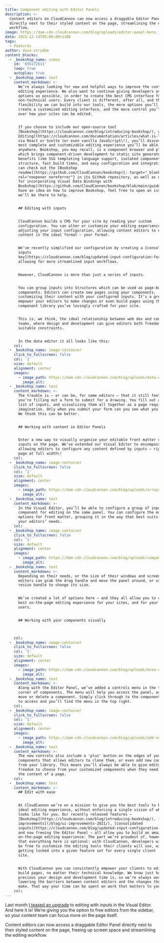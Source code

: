 ```yaml
---
title: Component editing with Editor Panels
description: >-
  Content editors on CloudCannon can now access a draggable Editor Panel
  directly next to their styled content on the page, streamlining the editing
  workflow.
image: https://dam-cdn.cloudcannon.com/blog/uploads/editor-panel-hero.jpg
date: 2021-12-14T05:00:00+1300
tags:
  - Features
author: dave-strydom
content_blocks:
  - _bookshop_name: vimeo
    id: '655172511'
    loop: true
    autoplay: true
  - _bookshop_name: text
    content_markdown: >-
      We’re always looking for new and helpful ways to improve the content
      editing experience. We also want to continue giving developers as many
      options as possible, in order to create the best CMS interface for
      non-technical users. Every client is different, after all, and the more
      flexibility we can build into our tools, the more options you’ll have to
      create a customized editing interface, and the more control you’ll have
      over how your sites can be edited. 


      If you choose to include our open-source tool
      [Bookshop](https://cloudcannon.com/blog/introducing-bookshop/), or [Live
      Editing](https://cloudcannon.com/documentation/articles/what-is-live-editing/)
      via React or Svelte (or even vanilla JavaScript\!), you’ll discover the
      most complete and customizable editing experience you’ll be able to build
      anywhere. Bookshop, you may recall, is a component browser and playground,
      which brings component-driven development to static site generators with
      benefits like SSG templating language support, isolated component
      structure, fast build times, and easy configuration and integration. You
      can check out the [Bookshop
      readme](https://github.com/CloudCannon/bookshop){: target="_blank"
      rel="noopener noreferrer"} in its GitHub repository, as well as our [guide
      for incorporating Visual Data Bindings with
      Bookshop](https://github.com/CloudCannon/bookshop/blob/main/guides/visual-data-bindings.adoc) — and if you hit a problem or
      have an idea on how to improve Bookshop, feel free to open an issue and
      we’ll be there to help.  


      ## Editing with inputs


      CloudCannon builds a CMS for your site by reading your custom
      configuration. You can alter or customize your editing experience by
      adjusting your input configuration, allowing content editors to edit your
      content in the ideal format — your format. 


      We’ve recently simplified our configuration by creating a [consolidated
      inputs
      key](https://cloudcannon.com/blog/updated-input-configuration-for-your-workflows/),
      allowing for more streamlined input workflows. 


      However, CloudCannon is more than just a series of inputs. 


      You can group inputs into Structures which can be used as page-building
      components. Editors can create new pages using your components,
      customizing their content with your configured inputs. It’s a great way to
      empower your editors to make changes or even build pages using the
      component library you’ve lovingly crafted for your site. 


      This is, we think, the ideal relationship between web dev and content
      teams, where design and development can give editors both freedom and
      suitable constraints. 


      In the data editor it all looks like this:
    col:
  - _bookshop_name: image-container
    click_to_fullscreen: false
    col: '1'
    size: default
    alignment: center
    images:
      - image_path: https://dam-cdn.cloudcannon.com/blog/uploads/data-editor-1.png
        image_alt:
  - _bookshop_name: text
    content_markdown: >-
      The trouble is — or can be, for some editors — that it still feels like
      you’re filling out a form to submit for a drawing. You fill out a long
      list of inputs, and visualizing them all together as a page requires some
      imagination. Only when you submit your form can you see what you’ve made.
      We think this can be better.


      ## Working with content in Editor Panels


      Enter a new way to visually organise your editable front matter content —
      inputs on the page. We’ve extended our Visual Editor to encompass data,
      allowing editors to configure any content defined by inputs — right on the
      page at full width\! 
    col:
  - _bookshop_name: image-container
    click_to_fullscreen: false
    col: '1'
    size: default
    alignment: center
    images:
      - image_path: https://dam-cdn.cloudcannon.com/blog/uploads/arrays-panel-1.png
        image_alt:
  - _bookshop_name: text
    content_markdown: >-
      In the Visual Editor, you’ll be able to configure a group of inputs into a
      component for editing on the same panel. You can configure the editing
      options for front matter, grouping it in the way that best suits you, or
      your editors’ needs.
    col:
  - _bookshop_name: image-container
    click_to_fullscreen: false
    col: '1'
    size: default
    alignment: center
    images:
      - image_path: https://dam-cdn.cloudcannon.com/blog/uploads/component-editor-1.png
        image_alt:
  - _bookshop_name: text
    content_markdown: >-
      Depending on their needs, or the size of their windows and screens,
      editors can grab the drag handle and move the panel around, or use the
      resize handle to change its size.


      We’ve created a lot of options here — and they all allow you to craft the
      best on-the-page editing experience for your sites, and for your
      users.  


      ## Working with your components visually 


       
    col:
  - _bookshop_name: image-container
    click_to_fullscreen: false
    col: '1'
    size: default
    alignment: center
    images:
      - image_path: https://dam-cdn.cloudcannon.com/blog/uploads/move-component.png
        image_alt:
  - _bookshop_name: text
    content_markdown: >-
      Along with the Editor Panel, we’ve added a controls menu in the top right
      corner of components. The menu will help you access the panel, as well as
      move or delete a component. Simply click through to the component you want
      to access and you’ll find the menu in the top right.
    col:
  - _bookshop_name: image-container
    click_to_fullscreen: false
    col: '1'
    size: default
    alignment: center
    images:
      - image_path: https://dam-cdn.cloudcannon.com/blog/uploads/add-new-component.png
        image_alt:
  - _bookshop_name: text
    content_markdown: >-
      The new controls also include a 'plus' button on the edges of your
      components that allows editors to clone them, or even add new components
      from your library. This means you’ll always be able to give editors the
      freedom to choose from your customized components when they need to expand
      the content of a page. 
    col:
  - _bookshop_name: text
    content_markdown: >-
      ## Edit with ease


      At CloudCannon we’re on a mission to give you the best tools to build your
      ideal editing experience, without enforcing a single vision of what that
      looks like for you. Our recently released features —
      [Bookshop](https://cloudcannon.com/blog/introducing-bookshop/), [UI
      improvements](/blog/ui-improvements-2021/), [consolidated
      inputs](https://cloudcannon.com/blog/updated-input-configuration-for-your-workflows/),
      and now freeing the Editor Panel — all allow you to build an amazing
      on-the-page editing experience. The part we’re proudest of, however, is
      that everything here is optional: with CloudCannon, developers will always
      be free to customize the editing tools their clients will use, without
      getting locked into a given feature set for every single client
      site. 


      With CloudCannon you can consistently empower your clients to edit and
      build pages, no matter their technical knowledge. We know just how
      precious your design and development time is, so we’re always working on
      lowering the barriers between content editors and the changes they want to
      make. That way your time can be spent on work that matters to you. 
    col:
---
```

Last month [I teased an upgrade](https://cloudcannon.com/blog/ui-improvements-2021/) to editing with inputs in the Visual Editor. And here it is\! We’re giving you the option to free editors from the sidebar, so your content team can focus more on the page itself. 

Content editors can now access a draggable Editor Panel directly next to their styled content on the page, freeing up screen space and streamlining the editing workflow.
